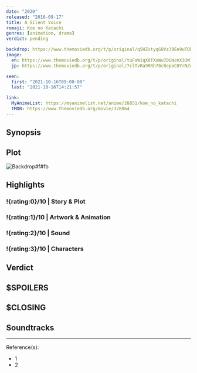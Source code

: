 ```yaml
---
date: "2020"
released: "2016-09-17"
title: A Silent Voice
romaji: Koe no Katachi
genres: [animation, drama]
verdict: pending

backdrop: https://www.themoviedb.org/t/p/original/q5HZvtyqG8Vz39Ee9uTQbLeEml.jpg
image:
  en: https://www.themoviedb.org/t/p/original/tuFaWiqX0TXoWu7DGNcmX3UW7sT.jpg
  jp: https://www.themoviedb.org/t/p/original/7clTvRa9RRh78c8epoC0YrNZoD6.jpg

seen:
  first: "2021-10-16T09:00:00"
  last: "2021-10-16T14:21:57"

link:
  MyAnimeList: https://myanimelist.net/anime/28851/koe_no_katachi
  TMDB: https://www.themoviedb.org/movie/378064
---
```



## Synopsis

## Plot

![Backdrop#f#fb](https://www.themoviedb.org/t/p/original/5lAMQMWpXMsirvtLLvW7cJgEPkU.jpg "Source: TMDB")

## Highlights

### !{rating:0}/10 | Story & Plot

### !{rating:1}/10 | Artwork & Animation

### !{rating:2}/10 | Sound

### !{rating:3}/10 | Characters

## Verdict

## $SPOILERS

## $CLOSING

## Soundtracks

***
Reference(s):

- 1
- 2
